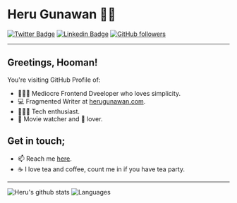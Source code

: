 # Heru Gunawan 👨‍💻

[![Twitter Badge](https://img.shields.io/badge/-@bnhr07-1ca0f1?style=flat-square&labelColor=1ca0f1&logo=twitter&logoColor=white&link=https://twitter.com/bnhr07)](https://twitter.com/bnhr07) [![Linkedin Badge](https://img.shields.io/badge/-herugunawan-blue?style=flat-square&logo=Linkedin&logoColor=white&link=https://www.linkedin.com/in/heru-gunawan/)](https://www.linkedin.com/in/heru-gunawan/)
[![GitHub followers](https://img.shields.io/github/followers/bnhr?label=Follow&style=social)](https://github.com/bnhr/?tab=follow)

---

## Greetings, Hooman!

You're visiting GitHub Profile of:

- 👨🏻‍💻 Mediocre Frontend Dveeloper who loves simplicity.
- 💻 Fragmented Writer at [herugunawan.com](https://herugunawan.com).
- 👨🏻‍⚕ Tech enthusiast.
- 🎥 Movie watcher and 🐶 lover.

## Get in touch;

- 📫 Reach me [here](https://twitter.com/bnhr07).
- ☕ I love tea and coffee, count me in if you have tea party.

---

![Heru's github stats](https://github-readme-stats.vercel.app/api?username=bnhr&show_icons=true)
![Languages](https://github-readme-stats.vercel.app/api/top-langs/?username=bnhr&langs_count=10&hide_border=true)
